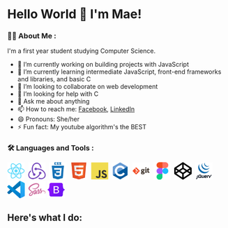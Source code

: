 # Hello World 👋 I'm Mae!

### :woman_technologist: About Me :

  I'm a first year student studying Computer Science.

  - 🔭 I’m currently working on building projects with JavaScript
  - 🌱 I’m currently learning intermediate JavaScript, front-end frameworks and libraries, and basic C
  - 👯 I’m looking to collaborate on web development
  - 🤔 I’m looking for help with C
  - 💬 Ask me about anything
  - :mailbox: How to reach me: [Facebook](https://www.facebook.com/mariamae.kiskis.96), [LinkedIn](https://www.linkedin.com/in/maria-mae-kiskis-648954257/)
  - 😄 Pronouns: She/her
  - ⚡ Fun fact: My youtube algorithm's the BEST

### :hammer_and_wrench: Languages and Tools :
  <div>
    <img src="https://github.com/devicons/devicon/blob/master/icons/react/react-original.svg" title="React" alt="React" width="40" height="40"/>&nbsp;
    <img src="https://github.com/devicons/devicon/blob/master/icons/redux/redux-original.svg" title="Redux" alt="Redux " width="40" height="40"/>&nbsp;
    <img src="https://github.com/devicons/devicon/blob/master/icons/css3/css3-plain-wordmark.svg"  title="CSS3" alt="CSS" width="40" height="40"/>&nbsp;
    <img src="https://github.com/devicons/devicon/blob/master/icons/html5/html5-original.svg" title="HTML5" alt="HTML" width="40" height="40"/>&nbsp;
    <img src="https://github.com/devicons/devicon/blob/master/icons/javascript/javascript-original.svg" title="JavaScript" alt="JavaScript" width="40" height="40"/>&nbsp;
    <img src="https://raw.githubusercontent.com/devicons/devicon/1119b9f84c0290e0f0b38982099a2bd027a48bf1/icons/c/c-original.svg" title="C" alt="C" width="40" height="40"/>&nbsp;
    <img src="https://github.com/devicons/devicon/blob/master/icons/git/git-original-wordmark.svg" title="Git" **alt="Git" width="40" height="40"/>&nbsp;
    <img src="https://raw.githubusercontent.com/devicons/devicon/1119b9f84c0290e0f0b38982099a2bd027a48bf1/icons/figma/figma-original.svg" title="Figma" **alt="Figma" width="40" height="40"/>&nbsp;
    <img src="https://raw.githubusercontent.com/devicons/devicon/1119b9f84c0290e0f0b38982099a2bd027a48bf1/icons/codepen/codepen-plain.svg" title="Codepen" **alt="Codepen" width="40" height="40"/>&nbsp;
    <img src="https://github.com/devicons/devicon/blob/1119b9f84c0290e0f0b38982099a2bd027a48bf1/icons/jquery/jquery-original-wordmark.svg" title="Jquery" **alt="Jquery" width="40" height="40"/>&nbsp;
    <img src="https://github.com/devicons/devicon/blob/1119b9f84c0290e0f0b38982099a2bd027a48bf1/icons/vscode/vscode-original.svg" title="vscode" **alt="vscode" width="40" height="40"/>&nbsp;
    <img src="https://github.com/devicons/devicon/blob/master/icons/sass/sass-original.svg" title="sass" **alt="sass" width="40" height="40"/>
    <img src="https://github.com/devicons/devicon/blob/master/icons/bootstrap/bootstrap-original.svg" title="bootstrap" **alt="bootstrap" width="40" height="40"/>
  </div>

<!--
### :fire: My Stats :
[![GitHub Streak](https://streak-stats.demolab.com/?user=makiweeb13&theme=dark)](https://git.io/streak-stats) <br>
[![Top Langs](https://github-readme-stats.vercel.app/api/top-langs/?username=makiweeb13&theme=dark&layout=compact)](https://github.com/anuraghazra/github-readme-stats)
-->
## Here's what I do:
